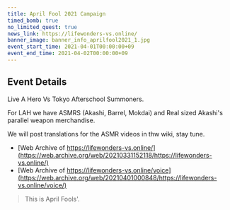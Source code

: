 ```yaml
---
title: April Fool 2021 Campaign
timed_bomb: true
no_limited_quest: true
news_link: https://lifewonders-vs.online/
banner_image: banner_info_aprilfool2021_1.jpg
event_start_time: 2021-04-01T00:00:00+09
event_end_time: 2021-04-02T00:00:00+09
---
```


## Event Details

Live A Hero Vs Tokyo Afterschool Summoners.

For LAH we have ASMRS (Akashi, Barrel, Mokdai) and Real sized Akashi's parallel weapon merchandise.

We will post translations for the ASMR videos in thw wiki, stay tune.

- [Web Archive of https://lifewonders-vs.online/](https://web.archive.org/web/20210331152118/https://lifewonders-vs.online/)
- [Web Archive of https://lifewonders-vs.online/voice](https://web.archive.org/web/20210401000848/https://lifewonders-vs.online/voice/)

>This is April Fools'.
